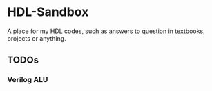 # HDL-Sandbox
A place for my HDL codes, such as answers to question in textbooks, projects or anything.

## TODOs
### Verilog ALU